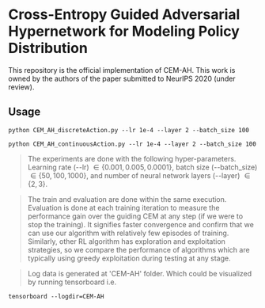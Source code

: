 # Cross-Entropy Guided Adversarial Hypernetwork for Modeling Policy Distribution
This repository is the official implementation of CEM-AH.
This work is owned by the authors of the paper submitted to NeurIPS 2020 (under review).

## Usage

```Train and Evaluation (maze)
python CEM_AH_discreteAction.py --lr 1e-4 --layer 2 --batch_size 100
```

```Train and Evaluation (reacher)
python CEM_AH_continuousAction.py --lr 1e-4 --layer 2 --batch_size 100
```

> The experiments are done with the following hyper-parameters. Learning rate (--lr) $\in \{0.001, 0.005,0.0001\}$, batch size (--batch_size) $\in \{50, 100, 1000\}$, and number of neural network layers (--layer) $\in \{2, 3\}$.

> The train and evaluation are done within the same execution. Evaluation is done at each training iteration to measure the performance gain over the guiding CEM at any step (if we were to stop the training). 
It signifies faster convergence and confirm that we can use our algorithm with relatively few episodes of training. 
Similarly, other RL algorithm has exploration and exploitation strategies, so we compare the performance of algorithms which are typically using greedy exploitation during testing at any stage.

> Log data is generated at 'CEM-AH' folder. Which could be visualized by running tensorboard i.e.
```tensorboard
tensorboard --logdir=CEM-AH
```